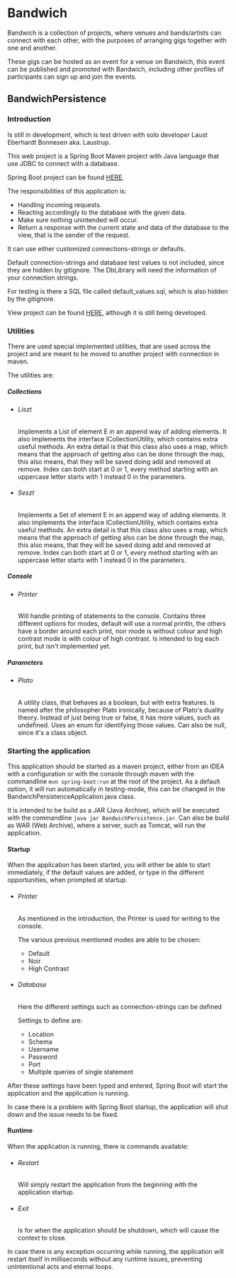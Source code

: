 # Bandwich

Bandwich is a collection of projects, where venues and bands/artists can connect with each other,
with the purposes of arranging gigs together with one and another.

These gigs can be hosted as an event for a venue on Bandwich, this event can be published and promoted with Bandwich,
including other profiles of participants can sign up and join the events.

## BandwichPersistence

### Introduction
Is still in development, which is test driven with solo developer Laust Eberhardt Bonnesen aka. Laustrup.

This web project is a Spring Boot Maven project with Java language that use JDBC to connect with a database.

Spring Boot project can be found [HERE](https://github.com/spring-projects/spring-boot).

The responsibilities of this application is:
* Handling incoming requests.
* Reacting accordingly to the database with the given data.
* Make sure nothing unintended will occur.
* Return a response with the current state and data of the database to the view, that is the sender of the request.

It can use either customized connections-strings or defaults.

Default connection-strings and database test values is not included, since they are hidden by gitignore.
The DbLibrary will need the information of your connection strings.

For testing is there a SQL file called default_values.sql, which is also hidden by the gitignore.

View project can be found [HERE](https://github.com/Laustrup/BandwichView), although it is still being developed.

### Utilities

There are used special implemented utilities,
that are used across the project and are meant to be moved to another project with connection in maven.

The utilities are:

##### Collections

* ###### Liszt
  Implements a List of element E in an append way of adding elements.
  It also implements the interface ICollectionUtility, which contains extra useful methods.
  An extra detail is that this class also uses a map, which means that
  the approach of getting also can be done through the map, this also
  means, that they will be saved doing add and removed at remove.
  Index can both start at 0 or 1, every method starting with an uppercase
  letter starts with 1 instead 0 in the parameters.

* ###### Seszt
  Implements a Set of element E in an append way of adding elements.
  It also implements the interface ICollectionUtility, which contains extra useful methods.
  An extra detail is that this class also uses a map, which means that
  the approach of getting also can be done through the map, this also
  means, that they will be saved doing add and removed at remove.
  Index can both start at 0 or 1, every method starting with an uppercase
  letter starts with 1 instead 0 in the parameters.

##### Console

* ###### Printer
  Will handle printing of statements to the console.
  Contains three different options for modes, default will use a normal println,
  the others have a border around each print, noir mode is without colour
  and high contrast mode is with colour of high contrast.
  Is intended to log each print, but isn't implemented yet.

##### Parameters

* ###### Plato
  A utility class, that behaves as a boolean, but with extra features.
  Is named after the philosopher Plato ironically, because of Plato's duality theory.
  Instead of just being true or false, it has more values, such as undefined.
  Uses an enum for identifying those values.
  Can also be null, since it's a class object.

### Starting the application
This application should be started as a maven project, either from an IDEA with a configuration or with the console through maven with the commandline ```mvn spring-boot:run``` at the root of the project.
As a default option, it will run automatically in testing-mode, this can be changed in the BandwichPersistenceApplication.java class.

It is intended to be build as a JAR (Java Archive), which will be executed with the commandline ```java jar BandwichPersistence.jar```. Can also be build as WAR (Web Archive), where a server, such as Tomcat, will run the application.

#### Startup
When the application has been started, you will either be able to start immediately, if the default values are added,
or type in the different opportunities, when prompted at startup.
* ###### Printer

  As mentioned in the introduction, the Printer is used for writing to the console.
  
  The various previous mentioned modes are able to be chosen:
  * Default
  * Noir
  * High Contrast


* ###### Database

  Here the different settings such as connection-strings can be defined
  
  Settings to define are:

  * Location
  * Schema
  * Username
  * Password
  * Port
  * Multiple queries of single statement

After these settings have been typed and entered, Spring Boot will start the application and the application is running.

In case there is a problem with Spring Boot startup, the application will shut down and the issue needs to be fixed.

#### Runtime
When the application is running, there is commands available:

* ###### Restart
  Will simply restart the application from the beginning with the application startup.

* ###### Exit
  Is for when the application should be shutdown, which will cause the context to close.

In case there is any exception occurring while running,
the application will restart itself in milliseconds without any runtime issues,
preventing unintentional acts and eternal loops.